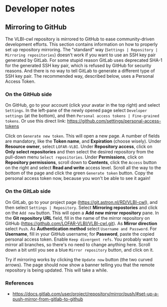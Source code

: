 # Developer notes

## Mirroring to GitHub

The VLBI-cwl repository is mirrored to GitHub to ease community-driven development efforts. This section contains information on how to properly set up repository mirroring. The "standard" way (`Settings | Repository | Mirroring repositories`) doesn't work if you want to use an SSH key pair generated by GitLab. For some stupid reason GitLab uses deprecated SHA-1 for the generated SSH key pair, which is refused by GitHub for security reasons. And there is no way to tell GitLab to generate a different type of SSH key pair. The recommended way, described below, uses a Personal Access Token.


### On the GitHub side

On GitHub, go to your account (click your avatar in the top right) and select `Settings`. In the left-pane of the newly opened page select `Developer settings` (at the bottom), and then `Personal access tokens | Fine-grained tokens`. Or use this direct link: https://github.com/settings/personal-access-tokens

Click on `Generate new token`. This will open a new page. A number of fields are mandatory, like the  **Token name**, and **Expiration** (choose wisely). Under **Resource owner**, select `LOFAR-VLBI`. Under **Repository access**, click on **Only select repositories** and then select the desired repository from the pull-down menu `Select repositories`. Under **Permissions**, click on **Repository permissions**, scroll down to **Contents**, click the `Access` button on the right and select **Read and write** access level. Scroll all the way to the bottom of the page and click the green `Generate token` button. Copy the personal access token now, because you won't be able to see it again!


### On the GitLab side

On GitLab, go to your project page (https://git.astron.nl/RD/VLBI-cwl), and then select `Settings | Repository`. Select **Mirroring repostories** and click on the `Add new` button. This will open a **Add new mirror repository** pane. In the **Git repository URL** field, fill in the name of the mirror repository on GitHub (https://github.com/LOFAR-VLBI/VLBI-cwl.git). As **Mirror direction** select `Push`. As **Authentication method** select `Username and Password`. For **Username**, fill in your GitHub username; for **Password**, paste the copied personal access token. Enable `Keep divergent refs`. You probably want to mirror all branches, so there's no need to change anything here. Scroll down a bit until you see a blue `Mirror repository` button, and click on it. 

Try if mirroring works by clicking the `Update now` button (the two curved arrows). The page should now show a banner telling you that the remote repository is being updated. This will take a while. 


### References

- https://docs.gitlab.com/user/project/repository/mirror/push/#set-up-a-push-mirror-from-gitlab-to-github
